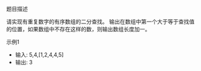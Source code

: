 题目描述

请实现有重复数字的有序数组的二分查找。
输出在数组中第一个大于等于查找值的位置，如果数组中不存在这样的数，则输出数组长度加一。

示例1

- 输入: 
 5,4,[1,2,4,4,5]
- 输出:
3